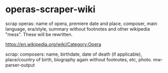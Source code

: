 # operas-scraper-wiki
scrap operas: name of opera, premiere date and place, composer, main language, era/style, summary without footnotes and other wikipedia "mess". These will be rewritten.

https://en.wikipedia.org/wiki/Category:Opera


scrap: composers: name, birthdate, date of death (if applicable), place/country of birth, biography again without footnotes, etc, photo.
mw-parser-output